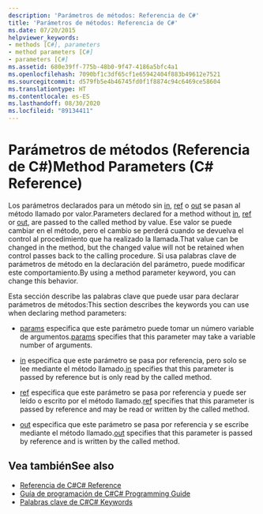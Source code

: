 ```yaml
---
description: 'Parámetros de métodos: Referencia de C#'
title: 'Parámetros de métodos: Referencia de C#'
ms.date: 07/20/2015
helpviewer_keywords:
- methods [C#], parameters
- method parameters [C#]
- parameters [C#]
ms.assetid: 680e39ff-775b-48b0-9f47-4186a5bfc4a1
ms.openlocfilehash: 7090bf1c3df65cf1e65942404f883b49612e7521
ms.sourcegitcommit: d579fb5e4b46745fd0f1f8874c94c6469ce58604
ms.translationtype: HT
ms.contentlocale: es-ES
ms.lasthandoff: 08/30/2020
ms.locfileid: "89134411"
---
```

# <a name="method-parameters-c-reference"></a><span data-ttu-id="d0063-103">Parámetros de métodos (Referencia de C#)</span><span class="sxs-lookup"><span data-stu-id="d0063-103">Method Parameters (C# Reference)</span></span>

<span data-ttu-id="d0063-104">Los parámetros declarados para un método sin [in](./in-parameter-modifier.md), [ref](./ref.md) o [out](./out-parameter-modifier.md) se pasan al método llamado por valor.</span><span class="sxs-lookup"><span data-stu-id="d0063-104">Parameters declared for a method without [in](./in-parameter-modifier.md), [ref](./ref.md) or [out](./out-parameter-modifier.md), are passed to the called method by value.</span></span> <span data-ttu-id="d0063-105">Ese valor se puede cambiar en el método, pero el cambio se perderá cuando se devuelva el control al procedimiento que ha realizado la llamada.</span><span class="sxs-lookup"><span data-stu-id="d0063-105">That value can be changed in the method, but the changed value will not be retained when control passes back to the calling procedure.</span></span> <span data-ttu-id="d0063-106">Si usa palabras clave de parámetros de método en la declaración del parámetro, puede modificar este comportamiento.</span><span class="sxs-lookup"><span data-stu-id="d0063-106">By using a method parameter keyword, you can change this behavior.</span></span>  
  
 <span data-ttu-id="d0063-107">Esta sección describe las palabras clave que puede usar para declarar parámetros de métodos:</span><span class="sxs-lookup"><span data-stu-id="d0063-107">This section describes the keywords you can use when declaring method parameters:</span></span>  
  
- <span data-ttu-id="d0063-108">[params](./params.md) especifica que este parámetro puede tomar un número variable de argumentos.</span><span class="sxs-lookup"><span data-stu-id="d0063-108">[params](./params.md) specifies that this parameter may take a variable number of arguments.</span></span>
  
- <span data-ttu-id="d0063-109">[in](./in-parameter-modifier.md) especifica que este parámetro se pasa por referencia, pero solo se lee mediante el método llamado.</span><span class="sxs-lookup"><span data-stu-id="d0063-109">[in](./in-parameter-modifier.md) specifies that this parameter is passed by reference but is only read by the called method.</span></span>
  
- <span data-ttu-id="d0063-110">[ref](./ref.md) especifica que este parámetro se pasa por referencia y puede ser leído o escrito por el método llamado.</span><span class="sxs-lookup"><span data-stu-id="d0063-110">[ref](./ref.md) specifies that this parameter is passed by reference and may be read or written by the called method.</span></span>
  
- <span data-ttu-id="d0063-111">[out](./out-parameter-modifier.md) especifica que este parámetro se pasa por referencia y se escribe mediante el método llamado.</span><span class="sxs-lookup"><span data-stu-id="d0063-111">[out](./out-parameter-modifier.md) specifies that this parameter is passed by reference and is written by the called method.</span></span>
  
## <a name="see-also"></a><span data-ttu-id="d0063-112">Vea también</span><span class="sxs-lookup"><span data-stu-id="d0063-112">See also</span></span>

- [<span data-ttu-id="d0063-113">Referencia de C#</span><span class="sxs-lookup"><span data-stu-id="d0063-113">C# Reference</span></span>](../index.md)
- [<span data-ttu-id="d0063-114">Guía de programación de C#</span><span class="sxs-lookup"><span data-stu-id="d0063-114">C# Programming Guide</span></span>](../../programming-guide/index.md)
- [<span data-ttu-id="d0063-115">Palabras clave de C#</span><span class="sxs-lookup"><span data-stu-id="d0063-115">C# Keywords</span></span>](./index.md)
